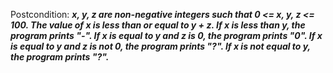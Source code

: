 Postcondition: ***x, y, z are non-negative integers such that 0 <= x, y, z <= 100. The value of x is less than or equal to y + z. If x is less than y, the program prints "-". If x is equal to y and z is 0, the program prints "0". If x is equal to y and z is not 0, the program prints "?". If x is not equal to y, the program prints "?".***